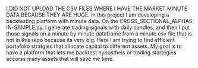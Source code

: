 I DID NOT UPLOAD THE CSV FILES WHERE I HAVE THE MARKET MINUTE DATA BECAUSE THEY ARE HUGE.
In this project I am developing a backtesting platform with minute data. On the CROSS_SECTIONAL_ALPHAS IN-SAMPLE.py, I generate trading signals with daily candles, and then I put those signals on a minute by minute dataframe from a minute
csv file that is not in this repo because its very big. Here I am trying to find efficient portafolio stratgies that allocate capital to different assets.
My goal is to have a platform that lets me backtest hypostheis or trading startegies accorss many assets that will save me time. 
